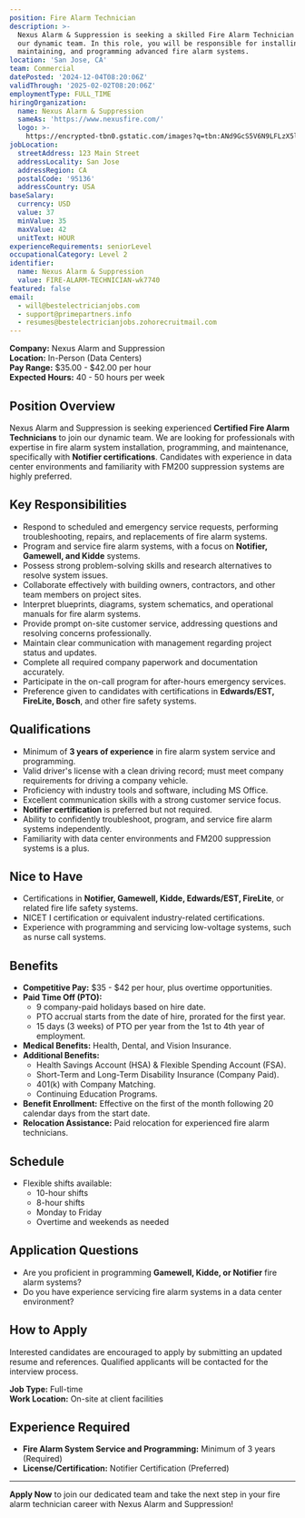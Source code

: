 ```yaml
---
position: Fire Alarm Technician
description: >-
  Nexus Alarm & Suppression is seeking a skilled Fire Alarm Technician to join
  our dynamic team. In this role, you will be responsible for installing,
  maintaining, and programming advanced fire alarm systems.
location: 'San Jose, CA'
team: Commercial
datePosted: '2024-12-04T08:20:06Z'
validThrough: '2025-02-02T08:20:06Z'
employmentType: FULL_TIME
hiringOrganization:
  name: Nexus Alarm & Suppression
  sameAs: 'https://www.nexusfire.com/'
  logo: >-
    https://encrypted-tbn0.gstatic.com/images?q=tbn:ANd9GcS5V6N9LFLzX5l8PuiWFwyM5svfbgwxPx4whA&s
jobLocation:
  streetAddress: 123 Main Street
  addressLocality: San Jose
  addressRegion: CA
  postalCode: '95136'
  addressCountry: USA
baseSalary:
  currency: USD
  value: 37
  minValue: 35
  maxValue: 42
  unitText: HOUR
experienceRequirements: seniorLevel
occupationalCategory: Level 2
identifier:
  name: Nexus Alarm & Suppression
  value: FIRE-ALARM-TECHNICIAN-wk7740
featured: false
email:
  - will@bestelectricianjobs.com
  - support@primepartners.info
  - resumes@bestelectricianjobs.zohorecruitmail.com
---
```



**Company:** Nexus Alarm and Suppression  
**Location:** In-Person (Data Centers)  
**Pay Range:** $35.00 - $42.00 per hour  
**Expected Hours:** 40 - 50 hours per week

## Position Overview

Nexus Alarm and Suppression is seeking experienced **Certified Fire Alarm Technicians** to join our dynamic team. We are looking for professionals with expertise in fire alarm system installation, programming, and maintenance, specifically with **Notifier certifications**. Candidates with experience in data center environments and familiarity with FM200 suppression systems are highly preferred.

## Key Responsibilities

- Respond to scheduled and emergency service requests, performing troubleshooting, repairs, and replacements of fire alarm systems.
- Program and service fire alarm systems, with a focus on **Notifier, Gamewell, and Kidde** systems.
- Possess strong problem-solving skills and research alternatives to resolve system issues.
- Collaborate effectively with building owners, contractors, and other team members on project sites.
- Interpret blueprints, diagrams, system schematics, and operational manuals for fire alarm systems.
- Provide prompt on-site customer service, addressing questions and resolving concerns professionally.
- Maintain clear communication with management regarding project status and updates.
- Complete all required company paperwork and documentation accurately.
- Participate in the on-call program for after-hours emergency services.
- Preference given to candidates with certifications in **Edwards/EST, FireLite, Bosch**, and other fire safety systems.

## Qualifications

- Minimum of **3 years of experience** in fire alarm system service and programming.
- Valid driver's license with a clean driving record; must meet company requirements for driving a company vehicle.
- Proficiency with industry tools and software, including MS Office.
- Excellent communication skills with a strong customer service focus.
- **Notifier certification** is preferred but not required.
- Ability to confidently troubleshoot, program, and service fire alarm systems independently.
- Familiarity with data center environments and FM200 suppression systems is a plus.

## Nice to Have

- Certifications in **Notifier, Gamewell, Kidde, Edwards/EST, FireLite**, or related fire life safety systems.
- NICET I certification or equivalent industry-related certifications.
- Experience with programming and servicing low-voltage systems, such as nurse call systems.

## Benefits

- **Competitive Pay:** $35 - $42 per hour, plus overtime opportunities.
- **Paid Time Off (PTO):**
  - 9 company-paid holidays based on hire date.
  - PTO accrual starts from the date of hire, prorated for the first year.
  - 15 days (3 weeks) of PTO per year from the 1st to 4th year of employment.
- **Medical Benefits:** Health, Dental, and Vision Insurance.
- **Additional Benefits:**
  - Health Savings Account (HSA) & Flexible Spending Account (FSA).
  - Short-Term and Long-Term Disability Insurance (Company Paid).
  - 401(k) with Company Matching.
  - Continuing Education Programs.
- **Benefit Enrollment:** Effective on the first of the month following 20 calendar days from the start date.
- **Relocation Assistance:** Paid relocation for experienced fire alarm technicians.

## Schedule

- Flexible shifts available:
  - 10-hour shifts
  - 8-hour shifts
  - Monday to Friday
  - Overtime and weekends as needed

## Application Questions

- Are you proficient in programming **Gamewell, Kidde, or Notifier** fire alarm systems?
- Do you have experience servicing fire alarm systems in a data center environment?

## How to Apply

Interested candidates are encouraged to apply by submitting an updated resume and references. Qualified applicants will be contacted for the interview process.

**Job Type:** Full-time  
**Work Location:** On-site at client facilities

## Experience Required

- **Fire Alarm System Service and Programming:** Minimum of 3 years (Required)
- **License/Certification:** Notifier Certification (Preferred)

---

**Apply Now** to join our dedicated team and take the next step in your fire alarm technician career with Nexus Alarm and Suppression!
